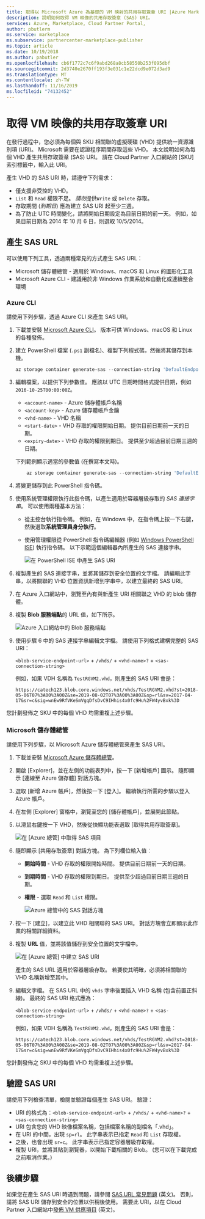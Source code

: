 ```yaml
---
title: 取得以 Microsoft Azure 為基礎的 VM 映射的共用存取簽章 URI |Azure Marketplace
description: 說明如何取得 VM 映像的共用存取簽章 (SAS) URI。
services: Azure, Marketplace, Cloud Partner Portal,
author: pbutlerm
ms.service: marketplace
ms.subservice: partnercenter-marketplace-publisher
ms.topic: article
ms.date: 10/19/2018
ms.author: pabutler
ms.openlocfilehash: cb6f1772c7c6f9abd268a8cb58550b253f095dbf
ms.sourcegitcommit: 2d3740e2670ff193f3e031c1e22dcd9e072d3ad9
ms.translationtype: MT
ms.contentlocale: zh-TW
ms.lasthandoff: 11/16/2019
ms.locfileid: "74132452"
---
```

# <a name="get-shared-access-signature-uri-for-your-vm-image"></a>取得 VM 映像的共用存取簽章 URI

在發行過程中，您必須為每個與 SKU 相關聯的虛擬硬碟 (VHD) 提供統一資源識別項 (URI)。 Microsoft 需要在認證程序期間存取這些 VHD。 本文說明如何為每個 VHD 產生共用存取簽章 (SAS) URI。 請在 Cloud Partner 入口網站的 [SKU] 索引標籤中，輸入此 URI。

產生 VHD 的 SAS URI 時，請遵守下列需求：

- 僅支援非受控的 VHD。
- `List` 和 `Read`­ 權限不足。 *請勿*提供`Write` 或 `Delete` 存取。
- 存取期間 (*到期日*) 應為建立 SAS URI 起至少三週。
- 為了防止 UTC 時間變化，請將開始日期設定為目前日期的前一天。 例如，如果目前日期為 2014 年 10 月 6 日，則選取 10/5/2014。

## <a name="generate-the-sas-url"></a>產生 SAS URL

可以使用下列工具，透過兩種常見的方式產生 SAS URL：

-   Microsoft 儲存體總管 - 適用於 Windows、macOS 和 Linux 的圖形化工具
-   Microsoft Azure CLI - 建議用於非 Windows 作業系統和自動化或連續整合環境


### <a name="azure-cli"></a>Azure CLI

請使用下列步驟，透過 Azure CLI 來產生 SAS URI。

1. 下載並安裝 [Microsoft Azure CLI](https://azure.microsoft.com/documentation/articles/xplat-cli-install/)。  版本可供 Windows、macOS 和 Linux 的各種發佈。
2. 建立 PowerShell 檔案 (`.ps1` 副檔名)、複製下列程式碼，然後將其儲存到本機。

   ``` powershell
   az storage container generate-sas --connection-string 'DefaultEndpointsProtocol=https;AccountName=<account-name>;AccountKey=<account-key>;EndpointSuffix=core.windows.net' --name <vhd-name> --permissions rl --start '<start-date>' --expiry '<expiry-date>'
   ```

3. 編輯檔案，以提供下列參數值。  應該以 UTC 日期時間格式提供日期，例如 `2016-10-25T00:00:00Z`。
   - `<account-name>` - Azure 儲存體帳戶名稱
   - `<account-key>` - Azure 儲存體帳戶金鑰
   - `<vhd-name>` - VHD 名稱
   - `<start-date>` - VHD 存取的權限開始日期。 提供目前日期前一天的日期。
   - `<expiry-date>` - VHD 存取的權限到期日。  提供至少超過目前日期三週的日期。

   下列範例顯示適當的參數值 (在撰寫本文時)。

   ``` powershell
       az storage container generate-sas --connection-string 'DefaultEndpointsProtocol=https;AccountName=st00009;AccountKey=6L7OWFrlabs7Jn23OaR3rvY5RykpLCNHJhxsbn9ONc+bkCq9z/VNUPNYZRKoEV1FXSrvhqq3aMIDI7N3bSSvPg==;EndpointSuffix=core.windows.net' --name vhds --permissions rl --start '2017-11-06T00:00:00Z' --expiry '2018-08-20T00:00:00Z'
   ```

4. 將變更儲存到此 PowerShell 指令碼。
5. 使用系統管理權限執行此指令碼，以產生適用於容器層級存取的 *SAS 連接字串*。  可以使用兩種基本方法：
   - 從主控台執行指令碼。  例如，在 Windows 中，在指令碼上按一下右鍵，然後選取**系統管理員身分執行**。
   - 使用管理權限從 PowerShell 指令碼編輯器 (例如 [Windows PowerShell ISE](https://docs.microsoft.com/powershell/scripting/components/ise/introducing-the-windows-powershell-ise)) 執行指令碼。
     以下示範這個編輯器內所產生的 SAS 連接字串。

     ![在 PowerShell ISE 中產生 SAS URI](./media/publishvm_032.png)

6. 複製產生的 SAS 連接字串，並將其儲存到安全位置的文字檔。  請編輯此字串，以將關聯的 VHD 位置資訊新增到字串中，以建立最終的 SAS URI。
7. 在 Azure 入口網站中，瀏覽至內有與新產生 URI 相關聯之 VHD 的 blob 儲存體。
8. 複製 **Blob 服務端點**的 URL 值，如下所示。

    ![Azure 入口網站中的 Blob 服務端點](./media/publishvm_033.png)

9. 使用步驟 6 中的 SAS 連接字串編輯文字檔。  請使用下列格式建構完整的 SAS URI：

    `<blob-service-endpoint-url>` + `/vhds/` + `<vhd-name>?` + `<sas-connection-string>`

    例如，如果 VDH 名稱為 `TestRGVM2.vhd`，則產生的 SAS URI 會是：

    `https://catech123.blob.core.windows.net/vhds/TestRGVM2.vhd?st=2018-05-06T07%3A00%3A00Z&se=2019-08-02T07%3A00%3A00Z&sp=rl&sv=2017-04-17&sr=c&sig=wnEw9RfVKeSmVgqDfsDvC9IHhis4x0fc9Hu%2FW4yvBxk%3D`

您計劃發佈之 SKU 中的每個 VHD 均需重複上述步驟。


### <a name="microsoft-storage-explorer"></a>Microsoft 儲存體總管

請使用下列步驟，以 Microsoft Azure 儲存體總管來產生 SAS URI。

1. 下載並安裝 [Microsoft Azure 儲存體總管](https://azure.microsoft.com/features/storage-explorer/)。
2. 開啟 [Explorer]，並在左側的功能表列中，按一下 [新增帳戶] 圖示。  隨即顯示 [連線至 Azure 儲存體] 對話方塊。
3. 選取 [新增 Azure 帳戶]，然後按一下 [登入]。  繼續執行所需的步驟以登入 Azure 帳戶。
4. 在左側 [Explorer] 窗格中，瀏覽至您的 [儲存體帳戶]，並展開此節點。
5. 以滑鼠右鍵按一下 VHD，然後從快顯功能表選取 [取得共用存取簽章]。

    ![在 [Azure 總管] 中取得 SAS 項目](./media/publishvm_034.png)

6. 隨即顯示 [共用存取簽章] 對話方塊。 為下列欄位輸入值︰
   - **開始時間** - VHD 存取的權限開始時間。 提供目前日期前一天的日期。
   - **到期時間** - VHD 存取的權限到期日。  提供至少超過目前日期三週的日期。
   - **權限** - 選取 `Read` 和 `List` 權限。

     ![Azure 總管中的 SAS 對話方塊](./media/publishvm_035.png)

7. 按一下 [建立]，以建立此 VHD 相關聯的 SAS URI。  對話方塊會立即顯示此作業的相關詳細資料。
8. 複製 **URL** 值，並將該值儲存到安全位置的文字檔中。

    ![在 [Azure 總管] 中建立 SAS URI](./media/publishvm_036.png)

    產生的 SAS URL 適用於容器層級存取。  若要使其明確，必須將相關聯的 VHD 名稱新增至其中。

9. 編輯文字檔。 在 SAS URL 中的 `vhds` 字串後面插入 VHD 名稱 (包含前置正斜線)。  最終的 SAS URI 格式應為：

    `<blob-service-endpoint-url>` + `/vhds/` + `<vhd-name>?` + `<sas-connection-string>`

    例如，如果 VDH 名稱為 `TestRGVM2.vhd`，則產生的 SAS URI 會是：

    `https://catech123.blob.core.windows.net/vhds/TestRGVM2.vhd?st=2018-05-06T07%3A00%3A00Z&se=2019-08-02T07%3A00%3A00Z&sp=rl&sv=2017-04-17&sr=c&sig=wnEw9RfVKeSmVgqDfsDvC9IHhis4x0fc9Hu%2FW4yvBxk%3D`

您計劃發佈之 SKU 中的每個 VHD 均需重複上述步驟。


## <a name="verify-the-sas-uri"></a>驗證 SAS URI

請使用下列檢查清單，檢閱並驗證每個產生 SAS URI。  驗證：
- URI 的格式為：`<blob-service-endpoint-url>` + `/vhds/` + `<vhd-name>?` + `<sas-connection-string>`
- URI 包含您的 VHD 映像檔案名稱，包括檔案名稱的副檔名「.vhd」。
- 在 URI 的中間，出現 `sp=rl`。 此字串表示已指定 `Read` 和 `List` 存取權。
- 之後，也會出現 `sr=c`。 此字串表示已指定容器層級存取權。
- 複製 URI，並將其貼到瀏覽器，以開始下載相關的 Blob。  (您可以在下載完成之前取消作業。)


## <a name="next-steps"></a>後續步驟

如果您在產生 SAS URI 時遇到問題，請參閱 [SAS URL 常見問題](./cpp-common-sas-url-issues.md) (英文)。  否則，請將 SAS URI 儲存到安全的位置以供稍後使用。 需要此 URI，以在 Cloud Partner 入口網站中[發佈 VM 供應項目](./cpp-publish-offer.md) (英文)。
